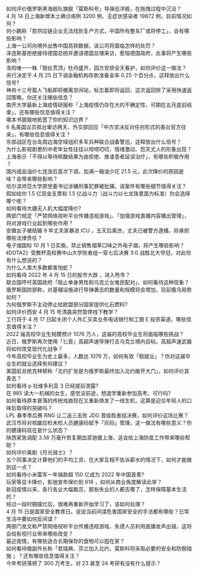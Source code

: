 如何评价俄罗斯黑海舰队旗舰「莫斯科号」导弹巡洋舰，在拖拽过程中沉没？  
4 月 14 日上海新增本土确诊病例 3200 例、无症状感染者 19872 例，目前情况如何？  
何小鹏称「若供应链企业无法找到复产方式，中国所有整车厂或将停工」，会有哪些影响？  
上海一公司向境外出售中国高铁数据，该公司将面临怎样的处罚？  
泽连斯基拒绝接待德国总统并邀请德国总理来访，惹恼德国政府，此事将产生哪些影响？  
洛阳唯一一株「银丝贯顶」牡丹盛开，园方安排全天看护，如何评价这一做法？  
央行决定于 4 月 25 日下调金融机构存款准备金率 0.25 个百分点，这释放出什么信号?  
神舟十三号载人飞船即将撤离空间站，标志着即将返回，这次返回除了采用快速返回策略，你还关注哪些信息？  
南开大学最新上海疫情研报称「上海疫情仍存在大的不确定性，可期在五月底前结束」，还有哪些信息值得关注？  
哪本书狠狠地拓宽了你的知识边界？  
6 名美国议员抵台窜访两天，外交部回应「中方坚决反对任何形式的美台官方往来」，有哪些信息值得关注？  
东部战区在台岛周边海空域组织多军兵种联合战备警巡，这释放出什么信号？  
为什么影视剧里的中老年女性往往以唠唠叨叨、情绪激动、怨天尤人的形象出现？  
上海表示「不得以等待核酸结果为由拒绝、推诿患者延误治疗」，有哪些积极作用 ？  
国内成品油价七连涨后首次下调，加满一箱油少花 21.5 元，此次降价的原因是啥？会带来哪些影响？  
哈尔滨师范大学原党委书记涉嫌刑事犯罪被批捕，该案件有哪些细节值得关注？  
假如给你 1.5 亿现金支票和 1.5 亿战斗力（战斗力以七龙珠里面为标准）你会选择哪个呢？  
如何看待大疆无人机大幅度降价?  
两部门规定「严禁网络视听平台传播违规游戏」、「加强游戏直播内容播出管理」，将对游戏行业起到哪些作用？  
安徽女子被结婚 9 年丈夫家暴进 ICU ，五天后离世，丈夫已被警方逮捕，将承担哪些法律责任？  
电子烟国标 10 月 1 日实施，禁止销售烟草口味之外电子烟，将产生哪些影响？  
《DOTA2》受教杯高校赛中山大学败者组一穿七后决赛 3:0 战胜北大夺冠，对此你有什么想说的？  
为什么人类大多数都害怕蛇？  
如何看待 2022 年 4 月 15 日的股市大跌 ，进入熊市？  
联合国呼吁英国政府「阻止单身男性和乌克兰女难民配对」，如何看待这种现象？  
俄罗斯国防部称，对基辅设施进行导弹袭击的数量和规模将会增加，目前俄乌局势如何？  
为何俄罗斯不主动停止给欧盟部分国家提供化石燃料?  
如何评价西安 4 月 15 号清晨突然暂停线下教学？  
工行将于 4 月 17 日起关闭个人外汇买卖业务电话银行和工银 E 投资渠道，哪些信息值得关注？  
2022 届高校毕业生规模预计 1076 万人，这届的高校毕业生将面临哪些挑战？  
近日，俄罗斯再次使用「匕首」高超声速导弹打击乌克兰境内目标。高超声速武器将如何改变现代化战争？  
今年高校毕业生为史上最多，人数达 1076 万，如何有效「稳就业」？你对这届毕业生的就业选择有何建议？  
美国前总统克林顿称「北约扩张是为俄罗斯最终加入北约敞开大门」，如何评价其表态？  
如何看待 p 社维多利亚 3 已经提前泄露?  
在 985 读大一机械的女生，感觉没前途，想退学重新参加高考，可行吗?  
如何看待原本衰落的传统戏曲现在又重新焕发了一线生机，这算是迎合年轻人的口味后取得的突破吗？  
LPL 春季季后赛 RNG 让二追三击败 JDG 晋级胜者组决赛，如何评价这场比赛？  
武汉市将对核酸应检未检人员健康码赋予「灰码」管理，这一做法有哪些意义？你的健康码现在是什么状态？  
陕西紧急调配 3.38 万毫升恢复期血浆驰援上海，这会给上海防疫工作带来哪些帮助？  
如何评价美剧《月光骑士》？  
五个同事决定计算他们的平均工资，在大家互相不告诉薪水的情况下，如何才能做到这一点？  
如何看待小米雷军一年捐款超 150 亿成为 2022 年中国首善?  
玩家等显卡降价，影驰宣布保价到 618 ，如何从商业角度解读此举？  
新冠疫情以来，各行各业大幅裁员，那些失业的人都去哪了，怎样保障基本生活的？  
经过一段时期摆烂后，很难再重新开始学习了，该如何处理？  
4 月 15 日是国家安全教育日。说说当前间谍危害国家安全的手法都有哪些？日常生活中要如何反间谍？  
两部门发文称严禁网络视听平台传播违规游戏、失德人员利用直播发声出镜，这将会给影视行业带来哪些改变？  
最近疫情，有哪些适合长期保存的食物可以囤在家？  
如何看待俄副外长称「若瑞典、芬兰加入北约，莫斯科将采取必要的安全和防御措施 」？还有哪些信息值得关注？  
今年考研落榜了 300 万考生，对 23 甚至 24 考研有没有什么提示？  
